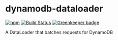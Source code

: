 dynamodb-dataloader
===================

[![npm](https://img.shields.io/npm/v/@lifeomic/dynamodb-dataloader.svg)](https://www.npmjs.com/package/@lifeomic/dynamodb-dataloader)
[![Build Status](https://travis-ci.org/lifeomic/dynamodb-dataloader.svg?branch=master)](https://travis-ci.org/lifeomic/dynamodb-dataloader)
[![Greenkeeper badge](https://badges.greenkeeper.io/lifeomic/dynamodb-dataloader.svg)](https://greenkeeper.io/)

A DataLoader that batches requests for DynamoDB
